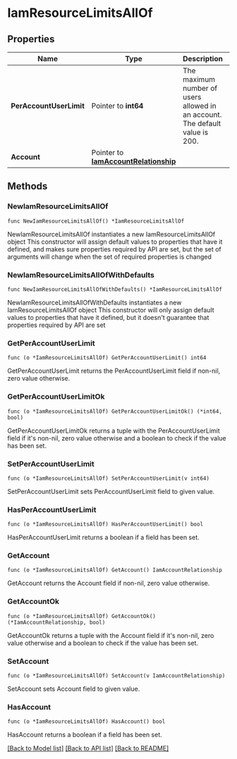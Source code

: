 # IamResourceLimitsAllOf

## Properties

Name | Type | Description | Notes
------------ | ------------- | ------------- | -------------
**PerAccountUserLimit** | Pointer to **int64** | The maximum number of users allowed in an account. The default value is 200. | [optional] [readonly] 
**Account** | Pointer to [**IamAccountRelationship**](iam.Account.Relationship.md) |  | [optional] 

## Methods

### NewIamResourceLimitsAllOf

`func NewIamResourceLimitsAllOf() *IamResourceLimitsAllOf`

NewIamResourceLimitsAllOf instantiates a new IamResourceLimitsAllOf object
This constructor will assign default values to properties that have it defined,
and makes sure properties required by API are set, but the set of arguments
will change when the set of required properties is changed

### NewIamResourceLimitsAllOfWithDefaults

`func NewIamResourceLimitsAllOfWithDefaults() *IamResourceLimitsAllOf`

NewIamResourceLimitsAllOfWithDefaults instantiates a new IamResourceLimitsAllOf object
This constructor will only assign default values to properties that have it defined,
but it doesn't guarantee that properties required by API are set

### GetPerAccountUserLimit

`func (o *IamResourceLimitsAllOf) GetPerAccountUserLimit() int64`

GetPerAccountUserLimit returns the PerAccountUserLimit field if non-nil, zero value otherwise.

### GetPerAccountUserLimitOk

`func (o *IamResourceLimitsAllOf) GetPerAccountUserLimitOk() (*int64, bool)`

GetPerAccountUserLimitOk returns a tuple with the PerAccountUserLimit field if it's non-nil, zero value otherwise
and a boolean to check if the value has been set.

### SetPerAccountUserLimit

`func (o *IamResourceLimitsAllOf) SetPerAccountUserLimit(v int64)`

SetPerAccountUserLimit sets PerAccountUserLimit field to given value.

### HasPerAccountUserLimit

`func (o *IamResourceLimitsAllOf) HasPerAccountUserLimit() bool`

HasPerAccountUserLimit returns a boolean if a field has been set.

### GetAccount

`func (o *IamResourceLimitsAllOf) GetAccount() IamAccountRelationship`

GetAccount returns the Account field if non-nil, zero value otherwise.

### GetAccountOk

`func (o *IamResourceLimitsAllOf) GetAccountOk() (*IamAccountRelationship, bool)`

GetAccountOk returns a tuple with the Account field if it's non-nil, zero value otherwise
and a boolean to check if the value has been set.

### SetAccount

`func (o *IamResourceLimitsAllOf) SetAccount(v IamAccountRelationship)`

SetAccount sets Account field to given value.

### HasAccount

`func (o *IamResourceLimitsAllOf) HasAccount() bool`

HasAccount returns a boolean if a field has been set.


[[Back to Model list]](../README.md#documentation-for-models) [[Back to API list]](../README.md#documentation-for-api-endpoints) [[Back to README]](../README.md)


